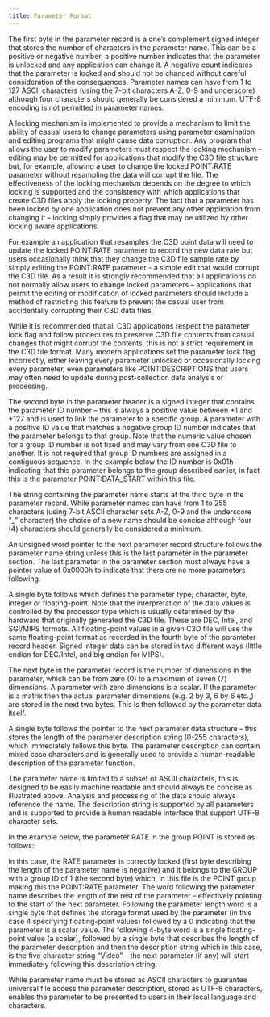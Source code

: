 ```yaml
---
title: Parameter Format
---
```


The first byte in the parameter record is a one’s complement signed integer that stores the number of characters in the parameter name.  This can be a positive or negative number, a positive number indicates that the parameter is unlocked and any application can change it.  A negative count indicates that the parameter is locked and should not be changed without careful consideration of the consequences.  Parameter names can have from 1 to 127 ASCII characters (using the 7-bit characters A-Z, 0-9 and underscore) although four characters should generally be considered a minimum.  UTF-8 encoding is not permitted in parameter names.

A locking mechanism is implemented to provide a mechanism to limit the ability of casual users to change parameters using parameter examination and editing programs that might cause data corruption.  Any program that allows the user to modify parameters must respect the locking mechanism – editing may be permitted for applications that modify the C3D file structure but, for example, allowing a user to change the locked POINT:RATE parameter without resampling the data will corrupt the file.  The effectiveness of the locking mechanism depends on the degree to which locking is supported and the consistency with which applications that create C3D files apply the locking property.  The fact that a parameter has been locked by one application does not prevent any other application from changing it – locking simply provides a flag that may be utilized by other locking aware applications.

For example an application that resamples the C3D point data will need to update the locked POINT:RATE parameter to record the new data rate but users occasionally think that they change the C3D file sample rate by simply editing the POINT:RATE parameter - a simple edit that would corrupt the C3D file.  As a result it is strongly recommended that all applications do not normally allow users to change locked parameters – applications that permit the editing or modification of locked parameters should include a method of restricting this feature to prevent the casual user from accidentally corrupting their C3D data files.

While it is recommended that all C3D applications respect the parameter lock flag and follow procedures to preserve C3D file contents from casual changes that might corrupt the contents, this is not a strict requirement in the C3D file format.  Many modern applications set the parameter lock flag incorrectly, either leaving every parameter unlocked or occasionally locking every parameter, even parameters like POINT:DESCRIPTIONS that users may often need to update during post-collection data analysis or processing.

The second byte in the parameter header is a signed integer that contains the parameter ID number – this is always a positive value between +1 and +127 and is used to link the parameter to a specific group.  A parameter with a positive ID value that matches a negative group ID number indicates that the parameter belongs to that group.  Note that the numeric value chosen for a group ID number is not fixed and may vary from one C3D file to another.  It is not required that group ID numbers are assigned in a contiguous sequence.  In the example below the ID number is 0x01h – indicating that this parameter belongs to the group described earlier, in fact this is the parameter POINT:DATA_START within this file.

The string containing the parameter name starts at the third byte in the parameter record.  While parameter names can have from 1 to 255 characters (using 7-bit ASCII character sets A-Z, 0-9 and the underscore “_” character) the choice of a new name should be concise although four (4) characters should generally be considered a minimum.

An unsigned word pointer to the next parameter record structure follows the parameter name string unless this is the last parameter in the parameter section.  The last parameter in the parameter section must always have a pointer value of 0x0000h to indicate that there are no more parameters following.

A single byte follows which defines the parameter type; character, byte, integer or floating-point.  Note that the interpretation of the data values is controlled by the processor type which is usually determined by the hardware that originally generated the C3D file.  These are DEC, Intel, and SGI/MIPS formats.  All floating-point values in a given C3D file will use the same floating-point format as recorded in the fourth byte of the parameter record header.  Signed integer data can be stored in two different ways (little endian for DEC/Intel, and big endian for MIPS).

The next byte in the parameter record is the number of dimensions in the parameter, which can be from zero (0) to a maximum of seven (7) dimensions.  A parameter with zero dimensions is a scalar.  If the parameter is a matrix then the actual parameter dimensions (e.g.  2 by 3, 6 by 6 etc.,) are stored in the next two bytes.  This is then followed by the parameter data itself.

A single byte follows the pointer to the next parameter data structure – this stores the length of the parameter description string (0-255 characters), which immediately follows this byte.  The parameter description can contain mixed case characters and is generally used to provide a human-readable description of the parameter function.

The parameter name is limited to a subset of ASCII characters, this is designed to be easily machine readable and should always be concise as illustrated above.  Analysis and processing of the data should always reference the name.  The description string is supported by all parameters and is supported to provide a human readable interface that support UTF-8 character sets.

In the example below, the parameter RATE in the group POINT is stored as follows:

In this case, the RATE parameter is correctly locked (first byte describing the length of the parameter name is negative) and it belongs to the GROUP with a group ID of 1 (the second byte) which, in this file is the POINT group making this the POINT:RATE parameter.  The word following the parameter name describes the length of the rest of the parameter – effectively pointing to the start of the next parameter.  Following the parameter length word is a single byte that defines the storage format used by the parameter (in this case 4 specifying floating-point values) followed by a 0 indicating that the parameter is a scalar value.  The following 4-byte word is a single floating-point value (a scalar), followed by a single byte that describes the length of the parameter description and then the description string which in this case, is the five character string “Video” – the next parameter (if any) will start immediately following this description string.

While parameter name must be stored as ASCII characters to guarantee universal file access the parameter description, stored as UTF-8 characters, enables the parameter to be presented to users in their local language and characters.
